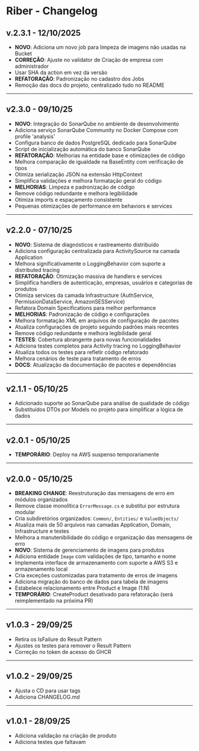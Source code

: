 # Riber - Changelog

## v.2.3.1 - 12/10/2025
- **NOVO**: Adiciona um novo job para limpeza de imagens não usadas na Bucket
- **CORREÇÃO**: Ajuste no validator de Criação de empresa com administrador
- Usar SHA da action em vez da versão
- **REFATORAÇÃO**: Padronização no cadastro dos Jobs
- Remoção das docs do projeto, centralizado tudo no README

---

## v2.3.0 - 09/10/25
- **NOVO**: Integração do SonarQube no ambiente de desenvolvimento
- Adiciona serviço SonarQube Community no Docker Compose com profile 'analysis'
- Configura banco de dados PostgreSQL dedicado para SonarQube
- Script de inicialização automática do banco SonarQube
- **REFATORAÇÃO**: Melhorias na entidade base e otimizações de código
- Melhora comparação de igualdade na BaseEntity com verificação de tipos
- Otimiza serialização JSON na extensão HttpContext
- Simplifica validações e melhora formatação geral do código
- **MELHORIAS**: Limpeza e padronização de código
- Remove código redundante e melhora legibilidade
- Otimiza imports e espaçamento consistente
- Pequenas otimizações de performance em behaviors e services

---

## v2.2.0 - 07/10/25
- **NOVO**: Sistema de diagnósticos e rastreamento distribuído
- Adiciona configuração centralizada para ActivitySource na camada Application
- Melhora significativamente o LoggingBehavior com suporte a distributed tracing
- **REFATORAÇÃO**: Otimização massiva de handlers e services
- Simplifica handlers de autenticação, empresas, usuários e categorias de produtos
- Otimiza services da camada Infrastructure (AuthService, PermissionDataService, AmazonSESService)
- Refatora Domain Specifications para melhor performance
- **MELHORIAS**: Padronização de código e configurações
- Melhora formatação XML em arquivos de configuração de pacotes
- Atualiza configurações de projeto seguindo padrões mais recentes
- Remove código redundante e melhora legibilidade geral
- **TESTES**: Cobertura abrangente para novas funcionalidades
- Adiciona testes completos para Activity tracing no LoggingBehavior
- Atualiza todos os testes para refletir código refatorado
- Melhora cenários de teste para tratamento de erros
- **DOCS**: Atualização da documentação de pacotes e dependências

---

## v2.1.1 - 05/10/25
- Adicionado suporte ao SonarQube para análise de qualidade de código
- Substituídos DTOs por Models no projeto para simplificar a lógica de dados

---

## v2.0.1 - 05/10/25
- **TEMPORÁRIO**: Deploy na AWS suspenso temporariamente

---

## v2.0.0 - 05/10/25
- **BREAKING CHANGE**: Reestruturação das mensagens de erro em módulos organizados
- Remove classe monolítica `ErrorMessage.cs` e substitui por estrutura modular
- Cria subdiretórios organizados: `Common/`, `Entities/` e `ValueObjects/`
- Atualiza mais de 50 arquivos nas camadas Application, Domain, Infrastructure e testes
- Melhora a manutenibilidade do código e organização das mensagens de erro
- **NOVO**: Sistema de gerenciamento de imagens para produtos
- Adiciona entidade `Image` com validações de tipo, tamanho e nome
- Implementa interface de armazenamento com suporte a AWS S3 e armazenamento local
- Cria exceções customizadas para tratamento de erros de imagens
- Adiciona migração do banco de dados para tabela de imagens
- Estabelece relacionamento entre Product e Image (1:N)
- **TEMPORÁRIO**: CreateProduct desativado para refatoração (será reimplementado na próxima PR)

---

## v1.0.3 - 29/09/25
- Retira os IsFailure do Result Pattern
- Ajustes os testes para remover o Result Pattern
- Correção no token de acesso do GHCR

---

## v1.0.2 - 29/09/25
- Ajusta o CD para usar tags
- Adiciona CHANGELOG.md

---

## v1.0.1 - 28/09/25
- Adiciona validação na criação de produto
- Adiciona testes que faltavam
